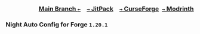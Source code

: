 ### <p align=right>[Main Branch `←`](https://github.com/KessokuTeaTime/Bounced)&emsp;[`→` JitPack](https://jitpack.io/#KessokuTeaTime/Night-Auto-Config)&emsp;[`→` CurseForge](https://www.curseforge.com/minecraft/mc-mods/night-auto-config)&ensp;[`→` Modrinth](https://modrinth.com/mod/night-auto-config)</p>

### Night Auto Config for Forge `1.20.1`
